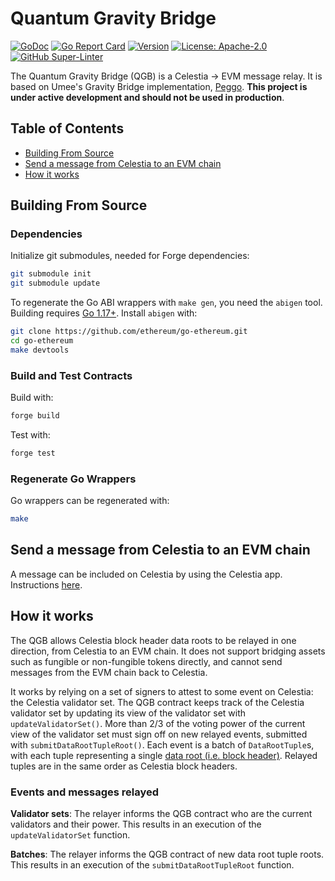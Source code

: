 # Quantum Gravity Bridge

<!-- markdownlint-disable MD013 MD041 -->

[![GoDoc](https://img.shields.io/badge/godoc-reference-blue?style=flat-square&logo=go)](https://godoc.org/github.com/celestiaorg/quantum-gravity-bridge)
[![Go Report Card](https://goreportcard.com/badge/github.com/celestiaorg/quantum-gravity-bridge?style=flat-square)](https://goreportcard.com/report/github.com/celestiaorg/quantum-gravity-bridge)
[![Version](https://img.shields.io/github/tag/celestiaorg/quantum-gravity-bridge.svg?style=flat-square)](https://github.com/celestiaorg/quantum-gravity-bridge/releases/latest)
[![License: Apache-2.0](https://img.shields.io/github/license/celestiaorg/quantum-gravity-bridge.svg?style=flat-square)](https://github.com/celestiaorg/quantum-gravity-bridge/blob/main/LICENSE)
[![GitHub Super-Linter](https://img.shields.io/github/workflow/status/celestiaorg/quantum-gravity-bridge/Lint?style=flat-square&label=Lint)](https://github.com/marketplace/actions/super-linter)

The Quantum Gravity Bridge (QGB) is a Celestia -> EVM message relay.
It is based on Umee's Gravity Bridge implementation, [Peggo](https://github.com/umee-network/peggo).
**This project is under active development and should not be used in production**.

## Table of Contents

- [Building From Source](#building-from-source)
- [Send a message from Celestia to an EVM chain](#send-a-message-from-celestia-to-an-evm-chain)
- [How it works](#how-it-works)

## Building From Source

### Dependencies

Initialize git submodules, needed for Forge dependencies:

```sh
git submodule init
git submodule update
```

To regenerate the Go ABI wrappers with `make gen`, you need the `abigen` tool.
Building requires [Go 1.17+](https://golang.org/dl/).
Install `abigen` with:

```sh
git clone https://github.com/ethereum/go-ethereum.git
cd go-ethereum
make devtools
```

### Build and Test Contracts

Build with:

```sh
forge build
```

Test with:

```sh
forge test
```

### Regenerate Go Wrappers

Go wrappers can be regenerated with:

```sh
make
```

## Send a message from Celestia to an EVM chain

A message can be included on Celestia by using the Celestia app.
Instructions [here](https://github.com/celestiaorg/celestia-app).

## How it works

The QGB allows Celestia block header data roots to be relayed in one direction, from Celestia to an EVM chain.
It does not support bridging assets such as fungible or non-fungible tokens directly, and cannot send messages from the EVM chain back to Celestia.

It works by relying on a set of signers to attest to some event on Celestia: the Celestia validator set.
The QGB contract keeps track of the Celestia validator set by updating its view of the validator set with `updateValidatorSet()`.
More than 2/3 of the voting power of the current view of the validator set must sign off on new relayed events, submitted with `submitDataRootTupleRoot()`.
Each event is a batch of `DataRootTuple`s, with each tuple representing a single [data root (i.e. block header)](https://celestiaorg.github.io/celestia-specs/latest/specs/data_structures.html#header).
Relayed tuples are in the same order as Celestia block headers.

### Events and messages relayed

 **Validator sets**:
 The relayer informs the QGB contract who are the current validators and their power.
 This results in an execution of the `updateValidatorSet` function.

 **Batches**:
 The relayer informs the QGB contract of new data root tuple roots.
 This results in an execution of the `submitDataRootTupleRoot` function.
